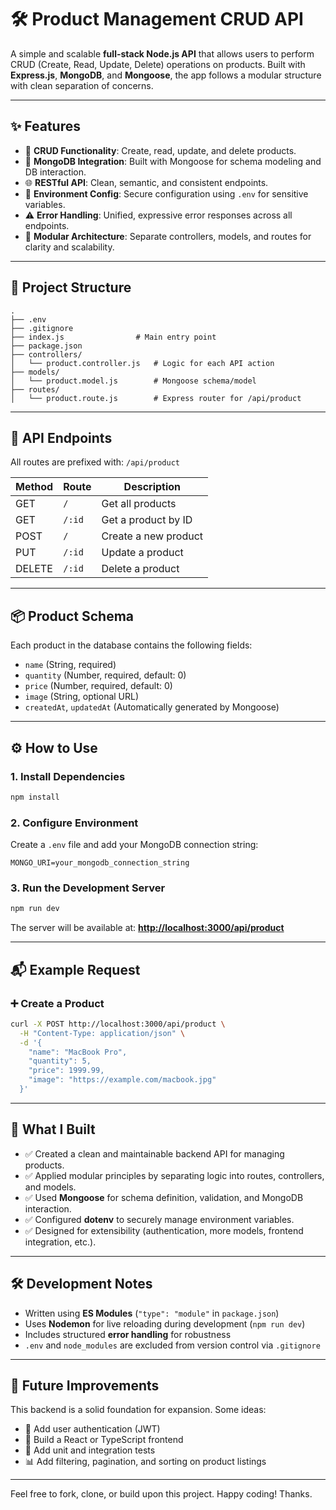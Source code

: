 # 🛠️ Product Management CRUD API

A simple and scalable **full-stack Node.js API** that allows users to perform CRUD (Create, Read, Update, Delete) operations on products. Built with **Express.js**, **MongoDB**, and **Mongoose**, the app follows a modular structure with clean separation of concerns.

---

## ✨ Features

* 🔄 **CRUD Functionality**: Create, read, update, and delete products.
* 🔗 **MongoDB Integration**: Built with Mongoose for schema modeling and DB interaction.
* 🌐 **RESTful API**: Clean, semantic, and consistent endpoints.
* 🔐 **Environment Config**: Secure configuration using `.env` for sensitive variables.
* ⚠️ **Error Handling**: Unified, expressive error responses across all endpoints.
* 🚀 **Modular Architecture**: Separate controllers, models, and routes for clarity and scalability.

---

## 📁 Project Structure

```
.
├── .env
├── .gitignore
├── index.js                # Main entry point
├── package.json
├── controllers/
│   └── product.controller.js   # Logic for each API action
├── models/
│   └── product.model.js        # Mongoose schema/model
├── routes/
│   └── product.route.js        # Express router for /api/product
```

---

## 🧪 API Endpoints

All routes are prefixed with: `/api/product`

| Method | Route  | Description          |
| ------ | ------ | -------------------- |
| GET    | `/`    | Get all products     |
| GET    | `/:id` | Get a product by ID  |
| POST   | `/`    | Create a new product |
| PUT    | `/:id` | Update a product     |
| DELETE | `/:id` | Delete a product     |

---

## 📦 Product Schema

Each product in the database contains the following fields:

* `name` (String, required)
* `quantity` (Number, required, default: 0)
* `price` (Number, required, default: 0)
* `image` (String, optional URL)
* `createdAt`, `updatedAt` (Automatically generated by Mongoose)

---

## ⚙️ How to Use

### 1. Install Dependencies

```bash
npm install
```

### 2. Configure Environment

Create a `.env` file and add your MongoDB connection string:

```
MONGO_URI=your_mongodb_connection_string
```

### 3. Run the Development Server

```bash
npm run dev
```

The server will be available at:
**[http://localhost:3000/api/product](http://localhost:3000/api/product)**

---

## 📬 Example Request

### ➕ Create a Product

```bash
curl -X POST http://localhost:3000/api/product \
  -H "Content-Type: application/json" \
  -d '{
    "name": "MacBook Pro",
    "quantity": 5,
    "price": 1999.99,
    "image": "https://example.com/macbook.jpg"
  }'
```

---

## 🧠 What I Built

* ✅ Created a clean and maintainable backend API for managing products.
* ✅ Applied modular principles by separating logic into routes, controllers, and models.
* ✅ Used **Mongoose** for schema definition, validation, and MongoDB interaction.
* ✅ Configured **dotenv** to securely manage environment variables.
* ✅ Designed for extensibility (authentication, more models, frontend integration, etc.).

---

## 🛠️ Development Notes

* Written using **ES Modules** (`"type": "module"` in `package.json`)
* Uses **Nodemon** for live reloading during development (`npm run dev`)
* Includes structured **error handling** for robustness
* `.env` and `node_modules` are excluded from version control via `.gitignore`

---

## 🚧 Future Improvements

This backend is a solid foundation for expansion. Some ideas:

* 🔐 Add user authentication (JWT)
* 🎨 Build a React or TypeScript frontend
* 📜 Add unit and integration tests
* 📊 Add filtering, pagination, and sorting on product listings

---

Feel free to fork, clone, or build upon this project. Happy coding!
Thanks.
